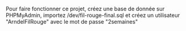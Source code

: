 Pour faire fonctionner ce projet, créez une base de donnée sur PHPMyAdmin, importez /dev/fil-rouge-final.sql et créez un utilisateur "ArndelFilRouge" avec le mot de passe "2semaines"